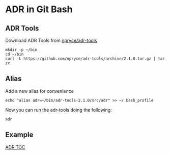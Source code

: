 # ADR in Git Bash

## ADR Tools

Download ADR Tools from [npryce/adr-tools](https://github.com/npryce/adr-tools)

```
mkdir -p ~/bin
cd ~/bin
curl -L https://github.com/npryce/adr-tools/archive/2.1.0.tar.gz | tar zx
```

## Alias
Add a new alias for convenience
```
echo "alias adr=~/bin/adr-tools-2.1.0/src/adr" >> ~/.bash_profile
```

Now you can run the adr-tools doing the following:
```
adr
```

## Example

[ADR TOC](doc/adr/toc.md)
